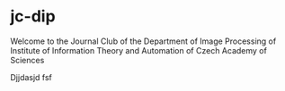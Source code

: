 # jc-dip
Welcome to the Journal Club of the Department of Image Processing of Institute of Information Theory and Automation of Czech Academy of Sciences

Djjdasjd
fsf
